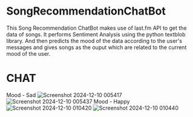 # SongRecommendationChatBot
This Song Recommendation ChatBot makes use of last.fm API to get the data of songs.
It performs Sentiment Analysis using the python textblob library.
And then predicts the mood of the data according to the user's messages and gives songs as the ouput which are related to the current mood of the user. 
# CHAT
Mood - Sad
![Screenshot 2024-12-10 005417](https://github.com/user-attachments/assets/65a8162c-a5e1-41c2-9b63-52fd309012e8)
![Screenshot 2024-12-10 005437](https://github.com/user-attachments/assets/17b9f80a-c6d3-4a65-829e-12c1e413ff70)
Mood - Happy
![Screenshot 2024-12-10 010420](https://github.com/user-attachments/assets/b206327d-d601-4893-9dd3-9a3b166e3b6e)
![Screenshot 2024-12-10 010440](https://github.com/user-attachments/assets/936c5145-d492-4753-81e8-b0491225b530)
